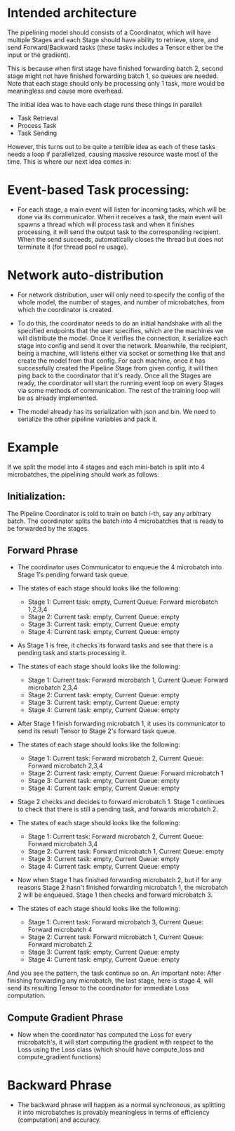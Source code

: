 # Intended architecture
The pipelining model should consists of a Coordinator, which will have multiple Stages and each Stage should have ability to retrieve, store, and send Forward/Backward tasks (these tasks includes a Tensor either be the input or the gradient). 

This is because when first stage have finished forwarding batch 2, second stage might not have finished forwarding batch 1, so queues are needed. Note that each stage should only be processing only 1 task, more would be meaningless and cause more overhead.

The initial idea was to have each stage runs these things in parallel:
+ Task Retrieval 
+ Process Task
+ Task Sending

However, this turns out to be quite a terrible idea as each of these tasks needs a loop if parallelized, causing massive resource waste most of the time. This is where our next idea comes in:

# Event-based Task processing:
- For each stage, a main event will listen for incoming tasks, which will be done via its communicator. When it receives a task, the main event will spawns a thread which will process task and when it finishes processing, it will send the output task to the corresponding recipient. When the send succeeds, automatically closes the thread but does not terminate it (for thread pool re usage).


# Network auto-distribution
- For network distribution, user will only need to specify the config of the whole model, the number of stages, and number of microbatches, from which the coordinator is created. 
- To do this, the coordinator needs to do an initial handshake with all the specified endpoints that the user specifies, which are the machines we will distribute the model. Once it verifies the connection, it serialize each stage into config and send it over the network. Meanwhile, the recipient, being a machine, will listens either via socket or something like that and create the model from that config. For each machine, once it has successfully created the Pipeline Stage from given config, it will then ping back to the coordinator that it's ready. Once all the Stages are ready, the coordinator will start the running event loop on every Stages via some methods of communication. The rest of the training loop will be as already implemented. 

- The model already has its serialization with json and bin. We need to serialize the other pipeline variables and pack it. 

# Example
If we split the model into 4 stages and each mini-batch is split into 4 microbatches, the pipelining should work as follows:

## Initialization:
The Pipeline Coordinator is told to train on batch i-th, say any arbitrary batch. The coordinator splits the batch into 4 microbatches that is ready to be forwarded by the stages.

## Forward Phrase
- The coordinator uses Communicator to enqueue the 4 microbatch into Stage 1's pending forward task queue. 
- The states of each stage should looks like the following:
    + Stage 1: Current task: empty, Current Queue: Forward microbatch 1,2,3,4
    + Stage 2: Current task: empty, Current Queue: empty 
    + Stage 3: Current task: empty, Current Queue: empty
    + Stage 4: Current task: empty, Current Queue: empty

- As Stage 1 is free, it checks its forward tasks and see that there is a pending task and starts processing it.
- The states of each stage should looks like the following:
    + Stage 1: Current task: Forward microbatch 1, Current Queue: Forward microbatch 2,3,4
    + Stage 2: Current task: empty, Current Queue: empty 
    + Stage 3: Current task: empty, Current Queue: empty
    + Stage 4: Current task: empty, Current Queue: empty

- After Stage 1 finish forwarding microbatch 1, it uses its communicator to send its result Tensor to Stage 2's forward task queue.
- The states of each stage should looks like the following:
    + Stage 1: Current task: Forward microbatch 2, Current Queue: Forward microbatch 2,3,4
    + Stage 2: Current task: empty, Current Queue: Forward microbatch 1
    + Stage 3: Current task: empty, Current Queue: empty
    + Stage 4: Current task: empty, Current Queue: empty

- Stage 2 checks and decides to forward microbatch 1. Stage 1 continues to check that there is still a pending task, and forwards microbatch 2.
- The states of each stage should looks like the following:
    + Stage 1: Current task: Forward microbatch 2, Current Queue: Forward microbatch 3,4
    + Stage 2: Current task: Forward microbatch 1, Current Queue: empty
    + Stage 3: Current task: empty, Current Queue: empty
    + Stage 4: Current task: empty, Current Queue: empty

- Now when Stage 1 has finished forwarding microbatch 2, but if for any reasons Stage 2 hasn't finished forwarding microbatch 1, the microbatch 2 will be enqueued. Stage 1 then checks and forward microbatch 3.
- The states of each stage should looks like the following:
    + Stage 1: Current task: Forward microbatch 3, Current Queue: Forward microbatch 4
    + Stage 2: Current task: Forward microbatch 1, Current Queue: Forward microbatch 2
    + Stage 3: Current task: empty, Current Queue: empty
    + Stage 4: Current task: empty, Current Queue: empty


And you see the pattern, the task continue so on. An important note: After finishing forwarding any microbatch, the last stage, here is stage 4, will send its resulting Tensor to the coordinator for immediate Loss computation.

## Compute Gradient Phrase
- Now when the coordinator has computed the Loss for every microbatch's, it will start computing the gradient with respect to the Loss using the Loss class (which should have compute_loss and compute_gradient functions)

# Backward Phrase
- The backward phrase will happen as a normal synchronous, as splitting it into microbatches is provably meaningless in terms of efficiency (computation) and accuracy.
